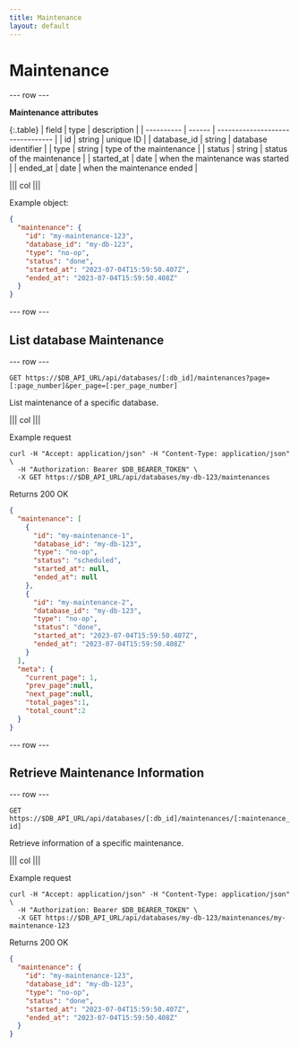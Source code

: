 ```yaml
---
title: Maintenance
layout: default
---
```


# Maintenance

--- row ---

**Maintenance attributes**

{:.table}
| field       | type   | description                      |
| ----------  | ------ | -------------------------------- |
| id          | string | unique ID                        |
| database_id | string | database identifier              |
| type        | string | type of the maintenance          |
| status      | string | status of the maintenance        |
| started_at  | date   | when the maintenance was started |
| ended_at    | date   | when the maintenance ended       |

||| col |||

Example object:

```json
{
  "maintenance": {
    "id": "my-maintenance-123",
    "database_id": "my-db-123",
    "type": "no-op",
    "status": "done",
    "started_at": "2023-07-04T15:59:50.407Z",
    "ended_at": "2023-07-04T15:59:50.408Z"
  }
}
```
--- row ---

## List database Maintenance

--- row ---

`GET https://$DB_API_URL/api/databases/[:db_id]/maintenances?page=[:page_number]&per_page=[:per_page_number]`

List maintenance of a specific database.

||| col |||

Example request

```shell
curl -H "Accept: application/json" -H "Content-Type: application/json" \
  -H "Authorization: Bearer $DB_BEARER_TOKEN" \
  -X GET https://$DB_API_URL/api/databases/my-db-123/maintenances
```

Returns 200 OK

```json
{
  "maintenance": [
    {
      "id": "my-maintenance-1",
      "database_id": "my-db-123",
      "type": "no-op",
      "status": "scheduled",
      "started_at": null,
      "ended_at": null
    },
    {
      "id": "my-maintenance-2",
      "database_id": "my-db-123",
      "type": "no-op",
      "status": "done",
      "started_at": "2023-07-04T15:59:50.407Z",
      "ended_at": "2023-07-04T15:59:50.408Z"
    }
  ],
  "meta": {
    "current_page": 1,
    "prev_page":null,
    "next_page":null,
    "total_pages":1,
    "total_count":2
  }
}
```

--- row ---

## Retrieve Maintenance Information

--- row ---

`GET https://$DB_API_URL/api/databases/[:db_id]/maintenances/[:maintenance_id]`

Retrieve information of a specific maintenance.

||| col |||

Example request

```shell
curl -H "Accept: application/json" -H "Content-Type: application/json" \
  -H "Authorization: Bearer $DB_BEARER_TOKEN" \
  -X GET https://$DB_API_URL/api/databases/my-db-123/maintenances/my-maintenance-123
```

Returns 200 OK

```json
{
  "maintenance": {
    "id": "my-maintenance-123",
    "database_id": "my-db-123",
    "type": "no-op",
    "status": "done",
    "started_at": "2023-07-04T15:59:50.407Z",
    "ended_at": "2023-07-04T15:59:50.408Z"
  }
}
```

